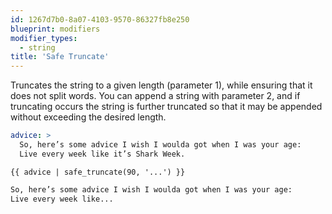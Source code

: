 ```yaml
---
id: 1267d7b0-8a07-4103-9570-86327fb8e250
blueprint: modifiers
modifier_types:
  - string
title: 'Safe Truncate'
---
```

Truncates the string to a given length (parameter 1), while ensuring that
it does not split words. You can append a string with parameter 2, and if truncating occurs the string is further truncated so that it may be appended without exceeding the desired length.

```yaml
advice: >
  So, here’s some advice I wish I woulda got when I was your age:
  Live every week like it’s Shark Week.
```

```
{{ advice | safe_truncate(90, '...') }}
```

```html
So, here’s some advice I wish I woulda got when I was your age:
Live every week like...
```
